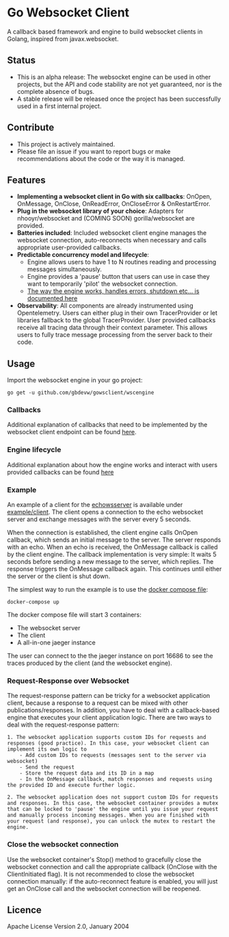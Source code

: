 # Go Websocket Client

A callback based framework and engine to build websocket clients in Golang, inspired from javax.websocket.

## Status

- This is an alpha release: The websocket engine can be used in other projects, but the API and code stability are not yet guaranteed, nor is the complete absence of bugs.
- A stable release will be released once the project has been successfully used in a first internal project.

## Contribute

- This project is actively maintained. 
- Please file an issue if you want to report bugs or make recommendations about the code or the way it is managed.

## Features

- **Implementing a websocket client in Go with six callbacks**: OnOpen, OnMessage, OnClose, OnReadError, OnCloseError & OnRestartError.
- **Plug in the websocket library of your choice**: Adapters for nhooyr/websocket and (COMING SOON) gorilla/websocket are provided.
- **Batteries included**: Included websocket client engine manages the websocket connection, auto-reconnects when necessary and calls appropriate user-provided callbacks.
- **Predictable concurrency model and lifecycle**: 
    - Engine allows users to have 1 to N routines reading and processing messages simultaneously.
    - Engine provides a 'pause' button that users can use in case they want to temporarily 'pilot' the websocket connection.
    - [The way the engine works, handles errors, shutdown etc... is documented here](./documentation/websocket_client_engine_operations.md)
- **Observability**: All components are already instrumented using Opentelemetry. Users can either plug in their own TracerProvider or let libraries fallback to the global TracerProvider. User provided callbacks receive all tracing data through their context parameter. This allows users to fully trace message processing from the server back to their code.

## Usage

Import the websocket engine in your go project:

```
go get -u github.com/gbdevw/gowsclient/wscengine
```

### Callbacks

Additional explanation of callbacks that need to be implemented by the websocket client endpoint can be found [here](./documentation/callbacks.md).

### Engine lifecycle

Additional explanation about how the engine works and interact with users provided callbacks can be found [here](./documentation/websocket_client_engine_operations.md)

### Example

An example of a client for the [echowsserver](./echowsserver/echo_websocket_server.go) is available under [example/client](./example/client/websocket/client.go). The client opens a connection to the echo websocket server and exchange messages with the server every 5 seconds. 

When the connection is established, the client engine calls OnOpen callback, which sends an initial message to the server. The server responds with an echo. When an echo is received, the OnMessage callback is called by the client engine. The callback implementation is very simple: It waits 5 seconds before sending a new message to the server, which replies. The response triggers the OnMessage callback again. This continues until either the server or the client is shut down.

The simplest way to run the example is to use the [docker compose file](./compose.yaml):

```
docker-compose up
```

The docker compose file will start 3 containers:
- The websocket server
- The client
- A all-in-one jaeger instance

The user can connect to the the jaeger instance on port 16686 to see the traces produced by the client (and the websocket engine).

### Request-Response over Websocket

The request-response pattern can be tricky for a websocket application client, because a response to a request can be mixed with other publications/responses. In addition, you have to deal with a callback-based engine that executes your client application logic. There are two ways to deal with the request-response pattern:

    1. The websocket application supports custom IDs for requests and responses (good practice). In this case, your websocket client can implement its own logic to
        - Add custom IDs to requests (messages sent to the server via websocket)
        - Send the request
        - Store the request data and its ID in a map
        - In the OnMessage callback, match responses and requests using the provided ID and execute further logic.
    
    2. The websocket application does not support custom IDs for requests and responses. In this case, the websocket container provides a mutex that can be locked to 'pause' the engine until you issue your request and manually process incoming messages. When you are finished with your request (and response), you can unlock the mutex to restart the engine.

### Close the websocket connection

Use the websocket container's Stop() method to gracefully close the websocket connection and call the appropriate callback (OnClose with the ClientInitiated flag). It is not recommended to close the websocket connection manually: if the auto-reconnect feature is enabled, you will just get an OnClose call and the websocket connection will be reopened.

## Licence

Apache License Version 2.0, January 2004